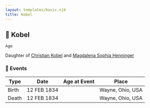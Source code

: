 ```yaml
---
layout: templates/basic.njk
title: Kobel
---
```

## 🔵 Kobel
<small>Age: </small>

Daughter of [Christian Kobel](/people/1/17423128) and [Magdalena Sophia Henninger](/people/6/64241610)

### 📆 Events

Type | Date | Age at Event | Place
------ | ------ | ------ | ------
Birth | 12 FEB 1834 |  | Wayne, Ohio, USA
Death | 12 FEB 1834 |  | Wayne, Ohio, USA
